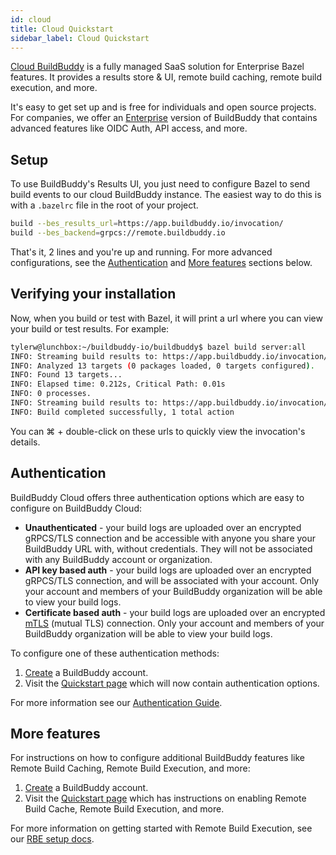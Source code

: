 ```yaml
---
id: cloud
title: Cloud Quickstart
sidebar_label: Cloud Quickstart
---
```


[Cloud BuildBuddy](https://app.buildbuddy.io/) is a fully managed SaaS solution for Enterprise Bazel features. It provides a results store & UI, remote build caching, remote build execution, and more.

It's easy to get set up and is free for individuals and open source projects. For companies, we offer an [Enterprise](enterprise.md) version of BuildBuddy that contains advanced features like OIDC Auth, API access, and more.

## Setup

To use BuildBuddy's Results UI, you just need to configure Bazel to send build events to our cloud BuildBuddy instance. The easiest way to do this is with a `.bazelrc` file in the root of your project.

```bash
build --bes_results_url=https://app.buildbuddy.io/invocation/
build --bes_backend=grpcs://remote.buildbuddy.io
```

That's it, 2 lines and you're up and running. For more advanced configurations, see the [Authentication](#authentication) and [More features](#more-features) sections below.

## Verifying your installation

Now, when you build or test with Bazel, it will print a url where you can view your build or test results. For example:

```bash
tylerw@lunchbox:~/buildbuddy-io/buildbuddy$ bazel build server:all
INFO: Streaming build results to: https://app.buildbuddy.io/invocation/24a37b8f-4cf2-4909-9522-3cc91d2ebfc4
INFO: Analyzed 13 targets (0 packages loaded, 0 targets configured).
INFO: Found 13 targets...
INFO: Elapsed time: 0.212s, Critical Path: 0.01s
INFO: 0 processes.
INFO: Streaming build results to: https://app.buildbuddy.io/invocation/24a37b8f-4cf2-4909-9522-3cc91d2ebfc4
INFO: Build completed successfully, 1 total action
```

You can ⌘ + double-click on these urls to quickly view the invocation's details.

## Authentication

BuildBuddy Cloud offers three authentication options which are easy to configure on BuildBuddy Cloud:

- **Unauthenticated** - your build logs are uploaded over an encrypted gRPCS/TLS connection and be accessible with anyone you share your BuildBuddy URL with, without credentials. They will not be associated with any BuildBuddy account or organization.
- **API key based auth** - your build logs are uploaded over an encrypted gRPCS/TLS connection, and will be associated with your account. Only your account and members of your BuildBuddy organization will be able to view your build logs.
- **Certificate based auth** - your build logs are uploaded over an encrypted [mTLS](https://en.wikipedia.org/wiki/Mutual_authentication) (mutual TLS) connection. Only your account and members of your BuildBuddy organization will be able to view your build logs.

To configure one of these authentication methods:

1. [Create](https://app.buildbuddy.io/) a BuildBuddy account.
1. Visit the [Quickstart page](https://app.buildbuddy.io/docs/setup) which will now contain authentication options.

For more information see our [Authentication Guide](guide-auth.md).

## More features

For instructions on how to configure additional BuildBuddy features like Remote Build Caching, Remote Build Execution, and more:

1. [Create](https://app.buildbuddy.io/) a BuildBuddy account.
1. Visit the [Quickstart page](https://app.buildbuddy.io/docs/setup) which has instructions on enabling Remote Build Cache, Remote Build Execution, and more.

For more information on getting started with Remote Build Execution, see our [RBE setup docs](rbe-setup.md).
